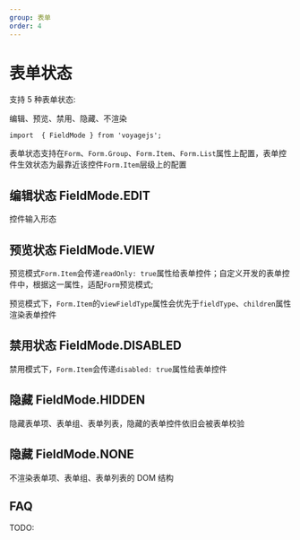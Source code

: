 ```yaml
---
group: 表单
order: 4
---
```


# 表单状态

支持 5 种表单状态:

编辑、预览、禁用、隐藏、不渲染

`import  { FieldMode } from 'voyagejs';`

<code src="./form-mode.tsx" ></code>

表单状态支持在`Form`、`Form.Group`、`Form.Item`、`Form.List`属性上配置，表单控件生效状态为最靠近该控件`Form.Item`层级上的配置

## 编辑状态 FieldMode.EDIT

控件输入形态

## 预览状态 FieldMode.VIEW

预览模式`Form.Item`会传递`readOnly: true`属性给表单控件；自定义开发的表单控件中，根据这一属性，适配`Form`预览模式;

预览模式下，`Form.Item`的`viewFieldType`属性会优先于`fieldType`、`children`属性渲染表单控件

## 禁用状态 FieldMode.DISABLED

禁用模式下，`Form.Item`会传递`disabled: true`属性给表单控件

## 隐藏 FieldMode.HIDDEN

隐藏表单项、表单组、表单列表，隐藏的表单控件依旧会被表单校验

## 隐藏 FieldMode.NONE

不渲染表单项、表单组、表单列表的 DOM 结构

## FAQ

TODO:
